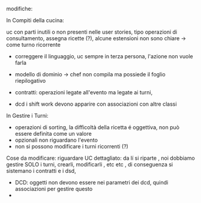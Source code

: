 modifiche:

In Compiti della cucina: 
 
uc con parti inutili o non presenti nelle user stories, tipo operazioni di consultamento, assegna ricette (?), alcune estensioni non sono chiare -> come turno ricorrente 

- correggere il linguaggio, uc sempre in terza persona, l'azione non vuole farla

- modello di dominio -> chef non compila ma possiede il foglio riepilogativo 

- contratti: operazioni legate all'evento ma legate ai turni, 

- dcd i shift work devono apparire con associazioni con altre classi 

In Gestire i Turni:
- operazioni di sorting, la difficoltà della ricetta é oggettiva, non può essere definita come un valore 
- opzionali non riguardano l'evento
- non si possono modificare i turni ricorrenti (?)

Cose da modificare:
riguardare UC dettagliato: da lí si riparte , noi dobbiamo gestire SOLO i turni, crearli, modificarli , etc etc , di conseguenza si sistemano i contratti e i dsd, 

- DCD: oggetti non devono essere nei parametri dei dcd, quindi associazioni per gestire questo 
-
